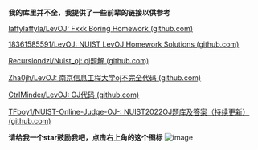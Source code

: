 **我的库里并不全，我提供了一些前辈的链接以供参考**

[laffylaffyla/LevOJ: Fxxk Boring Homework (github.com)](https://github.com/laffylaffyla/LevOJ)

[18361585591/LevOJ: NUIST LevOJ Homework Solutions (github.com)](https://github.com/18361585591/LevOJ)

[Recursiondzl/Nuist_oj: oj题解 (github.com)](https://github.com/Recursiondzl/Nuist_oj)

[Zha0jh/LevOJ: 南京信息工程大学oj不完全代码 (github.com)](https://github.com/Zha0jh/LevOJ)

[CtrlMinder/LevOJ: OJ代码 (github.com)](https://github.com/CtrlMinder/LevOJ)

[TFboy1/NUIST-Online-Judge-OJ-: NUIST2022OJ题库及答案（持续更新） (github.com)](https://github.com/TFboy1/NUIST-Online-Judge-OJ-)


**请给我一个star鼓励我吧，点击右上角的这个图标**
![image](https://github.com/TFboy1/OJ2024/assets/119146578/6beb60a1-11a6-4982-9a5d-1106a06445ad)
